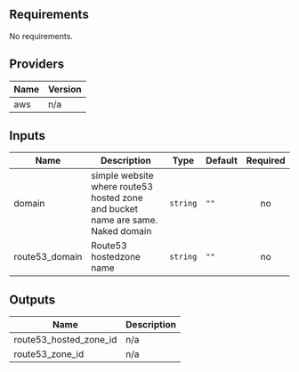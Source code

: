 ## Requirements

No requirements.

## Providers

| Name | Version |
|------|---------|
| aws | n/a |

## Inputs

| Name | Description | Type | Default | Required |
|------|-------------|------|---------|:--------:|
| domain | simple website where route53 hosted zone and bucket name are same. Naked domain | `string` | `""` | no |
| route53\_domain | Route53 hostedzone name | `string` | `""` | no |

## Outputs

| Name | Description |
|------|-------------|
| route53\_hosted\_zone\_id | n/a |
| route53\_zone\_id | n/a |

